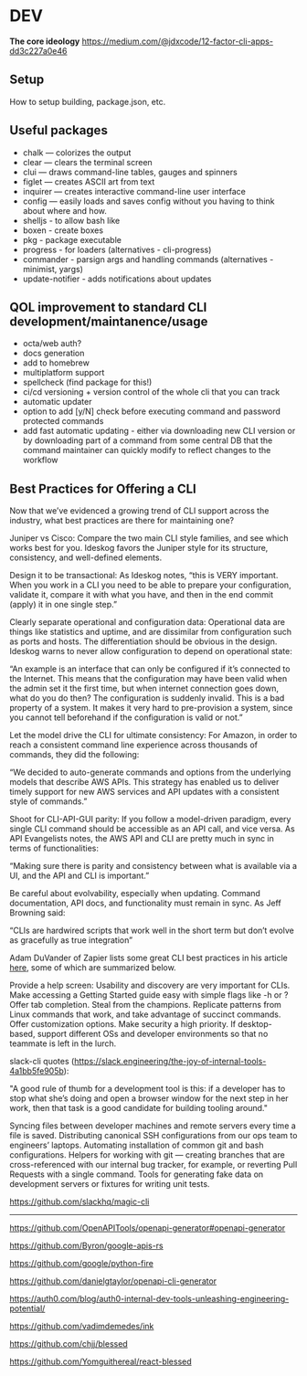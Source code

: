 # DEV

**The core ideology**
https://medium.com/@jdxcode/12-factor-cli-apps-dd3c227a0e46

## Setup
How to setup building, package.json, etc.

## Useful packages

- chalk — colorizes the output
- clear — clears the terminal screen
- clui — draws command-line tables, gauges and spinners
- figlet — creates ASCII art from text
- inquirer — creates interactive command-line user interface
- config — easily loads and saves config without you having to think about where and how.
- shelljs - to allow bash like
- boxen - create boxes
- pkg - package executable
- progress - for loaders (alternatives - cli-progress)
- commander - parsign args and handling commands (alternatives - minimist, yargs)
- update-notifier - adds notifications about updates

## QOL improvement to standard CLI development/maintanence/usage
- octa/web auth?
- docs generation
- add to homebrew
- multiplatform support
- spellcheck (find package for this!)
- ci/cd versioning + version control of the whole cli that you can track
- automatic updater
- option to add [y/N] check before executing command and password protected commands
- add fast automatic updating - either via downloading new CLI version or by downloading part of a command from some central DB that the command maintainer can quickly modify to reflect changes to the workflow


## Best Practices for Offering a CLI
Now that we’ve evidenced a growing trend of CLI support across the industry, what best practices are there for maintaining one?

Juniper vs Cisco: Compare the two main CLI style families, and see which works best for you. Ideskog favors the Juniper style for its structure, consistency, and well-defined elements.

Design it to be transactional: As Ideskog notes, “this is VERY important. When you work in a CLI you need to be able to prepare your configuration, validate it, compare it with what you have, and then in the end commit (apply) it in one single step.”

Clearly separate operational and configuration data: Operational data are things like statistics and uptime, and are dissimilar from configuration such as ports and hosts. The differentiation should be obvious in the design. Ideskog warns to never allow configuration to depend on operational state:

“An example is an interface that can only be configured if it’s connected to the Internet. This means that the configuration may have been valid when the admin set it the first time, but when internet connection goes down, what do you do then? The configuration is suddenly invalid. This is a bad property of a system. It makes it very hard to pre-provision a system, since you cannot tell beforehand if the configuration is valid or not.”

Let the model drive the CLI for ultimate consistency: For Amazon, in order to reach a consistent command line experience across thousands of commands, they did the following:

“We decided to auto-generate commands and options from the underlying models that describe AWS APIs. This strategy has enabled us to deliver timely support for new AWS services and API updates with a consistent style of commands.”

Shoot for CLI-API-GUI parity: If you follow a model-driven paradigm, every single CLI command should be accessible as an API call, and vice versa. As API Evangelists notes, the AWS API and CLI are pretty much in sync in terms of functionalities:

“Making sure there is parity and consistency between what is available via a UI, and the API and CLI is important.”

Be careful about evolvability, especially when updating. Command documentation, API docs, and functionality must remain in sync. As Jeff Browning said:

“CLIs are hardwired scripts that work well in the short term but don’t evolve as gracefully as true integration”

Adam DuVander of Zapier lists some great CLI best practices in his article [here](https://zapier.com/engineering/how-to-cli/), some of which are summarized below.

Provide a help screen: Usability and discovery are very important for CLIs. Make accessing a Getting Started guide easy with simple flags like -h or ?
Offer tab completion.
Steal from the champions. Replicate patterns from Linux commands that work, and take advantage of succinct commands.
Offer customization options.
Make security a high priority.
If desktop-based, support different OSs and developer environments so that no teammate is left in the lurch.

slack-cli quotes (https://slack.engineering/the-joy-of-internal-tools-4a1bb5fe905b):

"A good rule of thumb for a development tool is this: if a developer has to stop what she’s doing and open a browser window for the next step in her work, then that task is a good candidate for building tooling around."

Syncing files between developer machines and remote servers every time a file is saved.
Distributing canonical SSH configurations from our ops team to engineers’ laptops.
Automating installation of common git and bash configurations.
Helpers for working with git — creating branches that are cross-referenced with our internal bug tracker, for example, or reverting Pull Requests with a single command.
Tools for generating fake data on development servers or fixtures for writing unit tests.

https://github.com/slackhq/magic-cli

----------------------------------------------

https://github.com/OpenAPITools/openapi-generator#openapi-generator

https://github.com/Byron/google-apis-rs

https://github.com/google/python-fire

https://github.com/danielgtaylor/openapi-cli-generator

https://auth0.com/blog/auth0-internal-dev-tools-unleashing-engineering-potential/

https://github.com/vadimdemedes/ink

https://github.com/chjj/blessed

https://github.com/Yomguithereal/react-blessed
